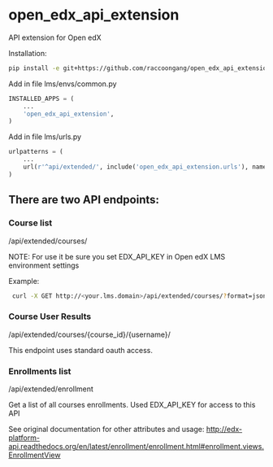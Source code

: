 # open_edx_api_extension

API extension for Open edX 

Installation:
```bash
pip install -e git+https://github.com/raccoongang/open_edx_api_extension.git#egg=open_edx_api_extension
```

Add in file lms/envs/common.py
```python
INSTALLED_APPS = (
    ...
    'open_edx_api_extension',
)
```

Add in file lms/urls.py

```python
urlpatterns = (
    ...
    url(r'^api/extended/', include('open_edx_api_extension.urls'), namespace='api_extension'),
)
```

## There are two API endpoints:

### Course list

/api/extended/courses/

NOTE: For use it be sure you set EDX_API_KEY in Open edX LMS environment settings

Example:

```bash
 curl -X GET http://<your.lms.domain>/api/extended/courses/?format=json -H 'X-Edx-Api-Key: edx-api-key'
```

### Course User Results

/api/extended/courses/{course_id}/{username}/

This endpoint uses standard oauth access.


### Enrollments list

/api/extended/enrollment

Get a list of all courses enrollments.
Used EDX_API_KEY for access to this API

See original documentation for other attributes and usage:
http://edx-platform-api.readthedocs.org/en/latest/enrollment/enrollment.html#enrollment.views.EnrollmentView
